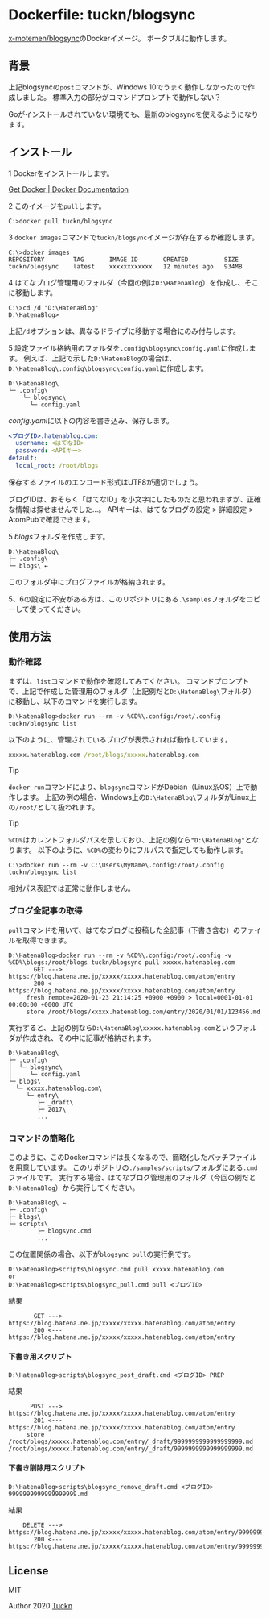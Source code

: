 # Dockerfile: tuckn/blogsync

[x-motemen/blogsync](https://github.com/x-motemen/blogsync)のDockerイメージ。
ポータブルに動作します。

## 背景

上記blogsyncの`post`コマンドが、Windows 10でうまく動作しなかったので作成しました。
標準入力の部分がコマンドプロンプトで動作しない？

Goがインストールされていない環境でも、最新のblogsyncを使えるようになります。

## インストール

1 Dockerをインストールします。

[Get Docker | Docker Documentation](https://docs.docker.com/get-docker/)

2 このイメージを`pull`します。

```console
C:>docker pull tuckn/blogsync
```

3 `docker images`コマンドで`tuckn/blogsync`イメージが存在するか確認します。

```console
C:\>docker images
REPOSITORY        TAG       IMAGE ID       CREATED          SIZE
tuckn/blogsync    latest    xxxxxxxxxxxx   12 minutes ago   934MB
```

4 はてなブログ管理用のフォルダ（今回の例は`D:\HatenaBlog`）を作成し、そこに移動します。

```console
C:\>cd /d "D:\HatenaBlog"
D:\HatenaBlog>
```

上記`/d`オプションは、異なるドライブに移動する場合にのみ付与します。

5 設定ファイル格納用のフォルダを`.config\blogsync\config.yaml`に作成します。
例えば、上記で示した`D:\HatenaBlog`の場合は、`D:\HatenaBlog\.config\blogsync\config.yaml`に作成します。

```console
D:\HatenaBlog\
└─ .config\
    └─ blogsync\
      └─ config.yaml
```

*config.yaml*に以下の内容を書き込み、保存します。

```yaml
<ブログID>.hatenablog.com:
  username: <はてなID>
  password: <APIキー>
default:
  local_root: /root/blogs
```

保存するファイルのエンコード形式はUTF8が適切でしょう。

ブログIDは、おそらく「はてなID」を小文字にしたものだと思われますが、正確な情報は探せませんでした…。
APIキーは、はてなブログの設定 > 詳細設定 > AtomPubで確認できます。

5 *blogs*フォルダを作成します。

```console
D:\HatenaBlog\
├─ .config\
└─ blogs\ ←
```

このフォルダ中にブログファイルが格納されます。

5、6の設定に不安がある方は、このリポジトリにある`.\samples`フォルダをコピーして使ってください。

## 使用方法

### 動作確認

まずは、`list`コマンドで動作を確認してみてください。
コマンドプロンプトで、上記で作成した管理用のフォルダ（上記例だと`D:\HatenaBlog\`フォルダ）に移動し、以下のコマンドを実行します。

```console
D:\HatenaBlog>docker run --rm -v %CD%\.config:/root/.config tuckn/blogsync list
```

以下のように、管理されているブログが表示されれば動作しています。

```cmd
xxxxx.hatenablog.com /root/blogs/xxxxx.hatenablog.com
```

> [!TIP]
`docker run`コマンドにより、`blogsync`コマンドがDebian（Linux系OS）上で動作します。
上記の例の場合、Windows上の`D:\HatenaBlog\`フォルダがLinux上の`/root/`として扱われます。

> [!TIP]
`%CD%`はカレントフォルダパスを示しており、上記の例なら`"D:\HatenaBlog"`となります。
以下のように、`%CD%`の変わりにフルパスで指定しても動作します。

```console
C:\>docker run --rm -v C:\Users\MyName\.config:/root/.config tuckn/blogsync list
```

相対パス表記では正常に動作しません。

### ブログ全記事の取得

`pull`コマンドを用いて、はてなブログに投稿した全記事（下書き含む）のファイルを取得できます。

```console
D:\HatenaBlog>docker run --rm -v %CD%\.config:/root/.config -v %CD%\blogs:/root/blogs tuckn/blogsync pull xxxxx.hatenablog.com
       GET ---> https://blog.hatena.ne.jp/xxxxx/xxxxx.hatenablog.com/atom/entry
       200 <--- https://blog.hatena.ne.jp/xxxxx/xxxxx.hatenablog.com/atom/entry
     fresh remote=2020-01-23 21:14:25 +0900 +0900 > local=0001-01-01 00:00:00 +0000 UTC
     store /root/blogs/xxxxx.hatenablog.com/entry/2020/01/01/123456.md
```

実行すると、上記の例なら`D:\HatenaBlog\xxxxx.hatenablog.com`というフォルダが作成され、その中に記事が格納されます。

```console
D:\HatenaBlog\
├─ .config\
│  └─ blogsync\
│     └─ config.yaml
└─ blogs\
  └─ xxxxx.hatenablog.com\
     └─ entry\
        ├─ _draft\
        ├─ 2017\
        ...
```

### コマンドの簡略化

このように、このDockerコマンドは長くなるので、簡略化したバッチファイルを用意しています。
このリポジトリの`./samples/scripts/`フォルダにある`.cmd`ファイルです。
実行する場合、はてなブログ管理用のフォルダ（今回の例だと`D:\HatenaBlog`）から実行してください。

```console
D:\HatenaBlog\ ←
├─ .config\
├─ blogs\
└─ scripts\
        ├─ blogsync.cmd
        ...
```

この位置関係の場合、以下が`blogsync pull`の実行例です。

```console
D:\HatenaBlog>scripts\blogsync.cmd pull xxxxx.hatenablog.com
or
D:\HatenaBlog>scripts\blogsync_pull.cmd pull <ブログID>
```

結果

```console
       GET ---> https://blog.hatena.ne.jp/xxxxx/xxxxx.hatenablog.com/atom/entry
       200 <--- https://blog.hatena.ne.jp/xxxxx/xxxxx.hatenablog.com/atom/entry
```

#### 下書き用スクリプト

```console
D:\HatenaBlog>scripts\blogsync_post_draft.cmd <ブログID> PREP
```

結果

```console
      POST ---> https://blog.hatena.ne.jp/xxxxx/xxxxx.hatenablog.com/atom/entry
       201 <--- https://blog.hatena.ne.jp/xxxxx/xxxxx.hatenablog.com/atom/entry
     store /root/blogs/xxxxx.hatenablog.com/entry/_draft/9999999999999999999.md
/root/blogs/xxxxx.hatenablog.com/entry/_draft/9999999999999999999.md
```

#### 下書き削除用スクリプト

```console
D:\HatenaBlog>scripts\blogsync_remove_draft.cmd <ブログID> 9999999999999999999.md
```

結果

```console
    DELETE ---> https://blog.hatena.ne.jp/xxxxx/xxxxx.hatenablog.com/atom/entry/9999999999999999999
       200 <--- https://blog.hatena.ne.jp/xxxxx/xxxxx.hatenablog.com/atom/entry/9999999999999999999
```

## License

MIT

Author 2020 [Tuckn](https://github.com/tuckn)
